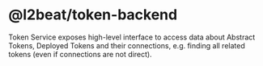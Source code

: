 # @l2beat/token-backend

Token Service exposes high-level interface to access data about Abstract Tokens, Deployed Tokens 
and their connections, e.g. finding all related tokens (even if connections are not direct).